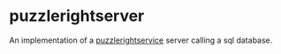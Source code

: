 # puzzlerightserver

An implementation of a [puzzlerightservice](https://github.com/dvaumoron/puzzlerightservice) server calling a sql database.
